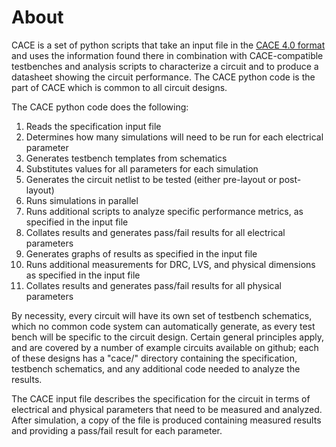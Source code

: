 # About

CACE is a set of python scripts that take an input file in the
[CACE 4.0 format](formats/format_description) and uses the information found there in combination with CACE-compatible testbenches and analysis scripts to characterize a circuit and to produce a datasheet showing the circuit performance.  The CACE python code is the part of CACE which is common to all circuit designs.

The CACE python code does the following:

1. Reads the specification input file
2. Determines how many simulations will need to be run for each electrical parameter
3. Generates testbench templates from schematics
4. Substitutes values for all parameters for each simulation
5. Generates the circuit netlist to be tested (either pre-layout or post-layout)
6. Runs simulations in parallel
7. Runs additional scripts to analyze specific performance metrics, as specified in the input file
8. Collates results and generates pass/fail results for all electrical parameters
9. Generates graphs of results as specified in the input file 
10. Runs additional measurements for DRC, LVS, and physical dimensions as specified in the input file
11. Collates results and generates pass/fail results for all physical parameters

By necessity, every circuit will have its own set of testbench
schematics, which no common code system can automatically generate, as every test bench will be specific to the circuit design. Certain general principles apply, and are covered by a number of example circuits available on github;  each of these designs has a "cace/" directory containing the specification, testbench schematics, and any additional code needed to analyze the results.

The CACE input file describes the specification for the circuit in terms of electrical and physical parameters that need to be measured and analyzed.  After simulation, a copy of the file is produced containing measured results and providing a pass/fail result for each parameter.
